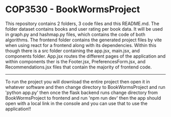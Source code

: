 <H1> COP3530 - BookWormsProject </h1>

This repository contains 2 folders, 3 code files and this README.md. The folder dataset contains books and user rating per book data. It will be used in graph.py and hashmap.py files, which contains the code of both algorithms. The frontend folder contains the generated project files by vite when using react for a frontend along with its dependencies. Within this though there is a src folder containing the app.jsx, main.jsx, and components folder. App.jsx routes the different pages of the application and within components ther is the Footer.jsx, PreferencesForm.jsx, and Recommendations.jsx files that contain the majority of frontend code. 

---

To run the project you will download the entire project then open it in whatever software and then change directory to BookWormsProject and run 'python app.py' then once the flask backend runs change directory from BookWormsProject to frontend and run 'npm run dev' then the app should open with a local link in the console and you can use that to use the application!!
